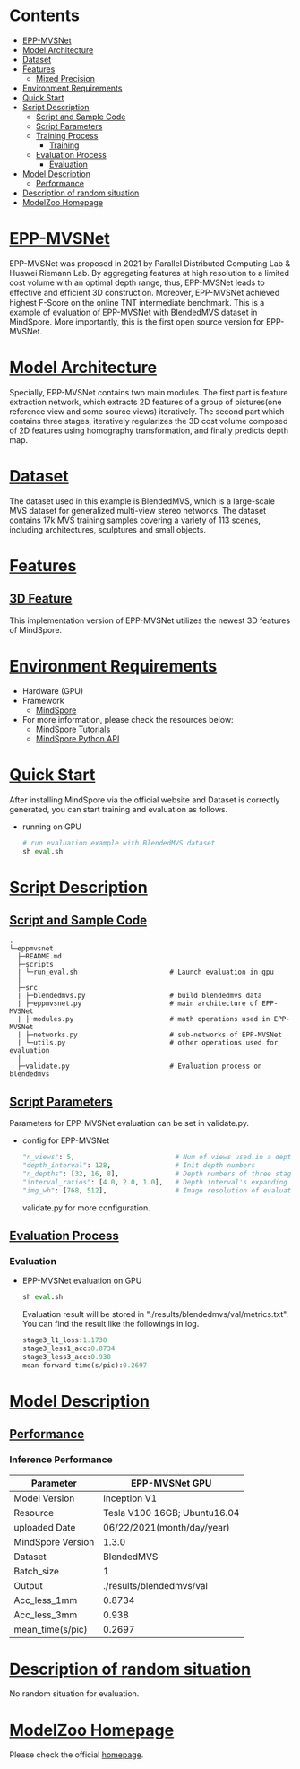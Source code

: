 # Contents

- [EPP-MVSNet](#thinking-path-re-ranker)
- [Model Architecture](#model-architecture)
- [Dataset](#dataset)
- [Features](#features)
    - [Mixed Precision](#mixed-precision)
- [Environment Requirements](#environment-requirements)
- [Quick Start](#quick-start)
- [Script Description](#script-description)
    - [Script and Sample Code](#script-and-sample-code)
    - [Script Parameters](#script-parameters)
    - [Training Process](#training-process)
        - [Training](#training)
    - [Evaluation Process](#evaluation-process)
        - [Evaluation](#evaluation)
- [Model Description](#model-description)
    - [Performance](#performance)
- [Description of random situation](#description-of-random-situation)
- [ModelZoo Homepage](#modelzoo-homepage)

# [EPP-MVSNet](#contents)

EPP-MVSNet was proposed in 2021 by Parallel Distributed Computing Lab & Huawei Riemann Lab. By aggregating features at high resolution to a 
limited cost volume with an optimal depth range, thus, EPP-MVSNet leads to effective and efﬁcient 3D construction. Moreover, EPP-MVSNet achieved
highest F-Score on the online TNT intermediate benchmark. This is a example of evaluation of EPP-MVSNet with BlendedMVS dataset in MindSpore. More
importantly, this is the first open source version for EPP-MVSNet.

# [Model Architecture](#contents)

Specially, EPP-MVSNet contains two main modules. The first part is feature extraction network, which extracts 2D features of a group of pictures(one reference 
view and some source views) iteratively. The second part which contains three stages, iteratively regularizes the 3D cost volume composed of 2D features 
using homography transformation, and finally predicts depth map.

# [Dataset](#contents)

The dataset used in this example is BlendedMVS, which is a large-scale MVS dataset for generalized multi-view stereo networks. The dataset contains 
17k MVS training samples covering a variety of 113 scenes, including architectures, sculptures and small objects.

# [Features](#contents)

## [3D Feature](#contents)

This implementation version of EPP-MVSNet utilizes the newest 3D features of MindSpore.

# [Environment Requirements](#contents)

- Hardware (GPU)
- Framework
    - [MindSpore](https://www.mindspore.cn/install/en)
- For more information, please check the resources below:
    - [MindSpore Tutorials](https://www.mindspore.cn/tutorial/training/en/master/index.html)
    - [MindSpore Python API](https://www.mindspore.cn/doc/api_python/en/master/index.html)

# [Quick Start](#contents)

After installing MindSpore via the official website and Dataset is correctly generated, you can start training and evaluation as follows.

- running on GPU

  ```python
  # run evaluation example with BlendedMVS dataset
  sh eval.sh
  ```

# [Script Description](#contents)

## [Script and Sample Code](#contents)

```shell
.
└─eppmvsnet
  ├─README.md
  ├─scripts
  | └─run_eval.sh                       # Launch evaluation in gpu
  |
  ├─src
  | ├─blendedmvs.py                     # build blendedmvs data
  | ├─eppmvsnet.py                      # main architecture of EPP-MVSNet
  | ├─modules.py                        # math operations used in EPP-MVSNet
  | ├─networks.py                       # sub-networks of EPP-MVSNet
  | └─utils.py                          # other operations used for evaluation
  |
  ├─validate.py                         # Evaluation process on blendedmvs
```

## [Script Parameters](#contents)

Parameters for EPP-MVSNet evaluation can be set in validate.py.

- config for EPP-MVSNet

  ```python
  "n_views": 5,                         # Num of views used in a depth prediction
  "depth_interval": 128,                # Init depth numbers
  "n_depths": [32, 16, 8],              # Depth numbers of three stages
  "interval_ratios": [4.0, 2.0, 1.0],   # Depth interval's expanding ratios of three stages
  "img_wh": [768, 512],                 # Image resolution of evaluation
  ```

  validate.py for more configuration.

## [Evaluation Process](#contents)

### Evaluation

- EPP-MVSNet evaluation on GPU

  ```python
  sh eval.sh
  ```

  Evaluation result will be stored in "./results/blendedmvs/val/metrics.txt". You can find the result like the
  followings in log.

  ```python
  stage3_l1_loss:1.1738
  stage3_less1_acc:0.8734
  stage3_less3_acc:0.938
  mean forward time(s/pic):0.2697
  ```

# [Model Description](#contents)

## [Performance](#contents)

### Inference Performance

| Parameter                      | EPP-MVSNet GPU               |
| ------------------------------ | ---------------------------- |
| Model Version                  | Inception V1                 |
| Resource                       | Tesla V100 16GB; Ubuntu16.04 |
| uploaded Date                  | 06/22/2021(month/day/year)   |
| MindSpore Version              | 1.3.0                        |
| Dataset                        | BlendedMVS                   |
| Batch_size                     | 1                            |
| Output                         | ./results/blendedmvs/val     |
| Acc_less_1mm                   | 0.8734                       |
| Acc_less_3mm                   | 0.938                        |
| mean_time(s/pic)               | 0.2697                       |

# [Description of random situation](#contents)

No random situation for evaluation.

# [ModelZoo Homepage](#contents)

Please check the official [homepage](http://gitee.com/mindspore/mindspore/tree/master/model_zoo).